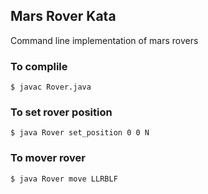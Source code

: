 ## Mars Rover Kata

Command line implementation of mars rovers

### To complile
```
$ javac Rover.java
```

### To set rover position
```
$ java Rover set_position 0 0 N
```

### To mover rover
```
$ java Rover move LLRBLF
```